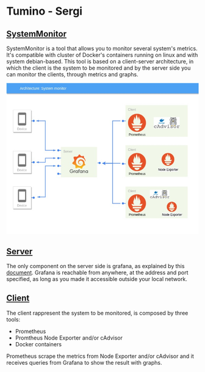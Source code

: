 # Tumino - Sergi

## [SystemMonitor](SystemMonitor)

SystemMonitor is a tool that allows you to monitor several system's metrics. It's compatible with cluster of Docker's containers running on linux and with system debian-based. This tool is based on a client-server architecture, in which the client is the system to be monitored and by the server side you can monitor the clients, through metrics and graphs.

![Architecture](projectImage.jpg)


## [Server](SystemMonitor/Server)

The only component on the server side is grafana, as explained by this [document](SystemMonitor/Server/README.md). Grafana is reachable from anywhere, at the address and port specified, as long as you made it accessible outside your local network.

## [Client](SystemMonitor/Client)

The client rappresent the system to be monitored, is composed by three tools:
- Prometheus
- Promtheus Node Exporter and/or cAdvisor
- Docker containers

Prometheus scrape the metrics from Node Exporter and/or cAdvisor and it receives queries from Grafana to show the result with graphs.

